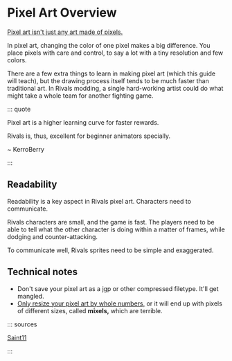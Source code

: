 # Pixel Art Overview

[Pixel art isn't just any art made of pixels.](http://pixeljoint.com/forum/forum_posts.asp?TID=11299&PID=139318#139318)

In pixel art, changing the color of one pixel makes a big difference. You place pixels with care and control, to say a
lot with a tiny resolution and few colors.

<cimg src="https://saint11.org/blog/thoughts_on_low_resolution/image1.png" caption="By Saint11"/>

There are a few extra things to learn in making pixel art (which this guide will teach), but the drawing process itself
tends to be much faster than traditional art. In Rivals modding, a single hard-working artist could do what might take a
whole team for another fighting game.

::: quote

Pixel art is a higher learning curve for faster rewards.

Rivals is, thus, excellent for beginner animators specially.

~ KerroBerry

:::

## Readability

Readability is a key aspect in Rivals pixel art. Characters need to communicate.

Rivals characters are small, and the game is fast. The players need to be able to tell what the other character is doing
within a matter of frames, while dodging and counter-attacking.

To communicate well, Rivals sprites need to be simple and exaggerated.

## Technical notes

- Don't save your pixel art as a jgp or other compressed filetype. It'll get mangled.
- [Only resize your pixel art by whole numbers,](https://saint11.org/pixel_art_articles/article1/#saving-your-file:~:text=Why%20you%20should%20never%20resize%20a%20pixel%20art%20partially)
  or it will end up with pixels of different sizes, called **mixels,** which are terrible.

::: sources

[Saint11](https://saint11.org/blog/thoughts_on_low_resolution/)

:::
